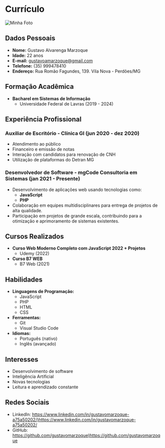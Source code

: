 # Currículo

![Minha Foto]( https://mgcode.com.br/img/bg-img/blue_gustavo.jpeg)


## Dados Pessoais

- **Nome:** Gustavo Alvarenga Marzoque
- **Idade:** 22 anos
- **E-mail:** gustavoamarzoque@gmail.com
- **Telefone:** (35) 999478410
- **Endereço:** Rua Romão Fagundes, 139. Vila Nova - Perdões/MG

## Formação Acadêmica

- **Bacharel em Sistemas de Informação**
  - Universidade Federal de Lavras (2019 - 2024)

## Experiência Profissional

### Auxiliar de Escritório - Clínica GI (jun 2020 - dez 2020)
- Atendimento ao público
- Financeiro e emissão de notas
- Interação com candidatos para renovação de CNH
- Utilização de plataformas do Detran MG

### Desenvolvedor de Software - mgCode Consultoria em Sistemas (jan 2021 - Presente)

- Desenvolvimento de aplicações web usando tecnologias como:
  - **JavaScript**
  - **PHP** 
- Colaboração em equipes multidisciplinares para entrega de projetos de alta qualidade.
- Participação em projetos de grande escala, contribuindo para a otimização e aprimoramento de sistemas existentes.

## Cursos Realizados

- **Curso Web Moderno Completo com JavaScript 2022 + Projetos**
  - Udemy (2022)
- **Curso B7 WEB**
  - B7 Web (2021)

## Habilidades

- **Linguagens de Programação:**
  - JavaScript
  - PHP
  - HTML
  - CSS
- **Ferramentas:**
  - Git
  - Visual Studio Code 
- **Idiomas:**
  - Português (nativo)
  - Inglês (avançado)

## Interesses

- Desenvolvimento de software
- Inteligência Artificial
- Novas tecnologias
- Leitura e aprendizado constante

## Redes Sociais

- LinkedIn: <https://www.linkedin.com/in/gustavomarzoque-a75a50202/)https://www.linkedin.com/in/gustavomarzoque-a75a50202/>
- GitHub: <https://github.com/gustavomarzoque)https://github.com/gustavomarzoque>

